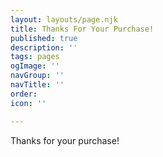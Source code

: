 ```yaml
---
layout: layouts/page.njk
title: Thanks For Your Purchase!
published: true
description: ''
tags: pages
ogImage: ''
navGroup: ''
navTitle: ''
order: 
icon: ''

---
```

Thanks for your purchase!